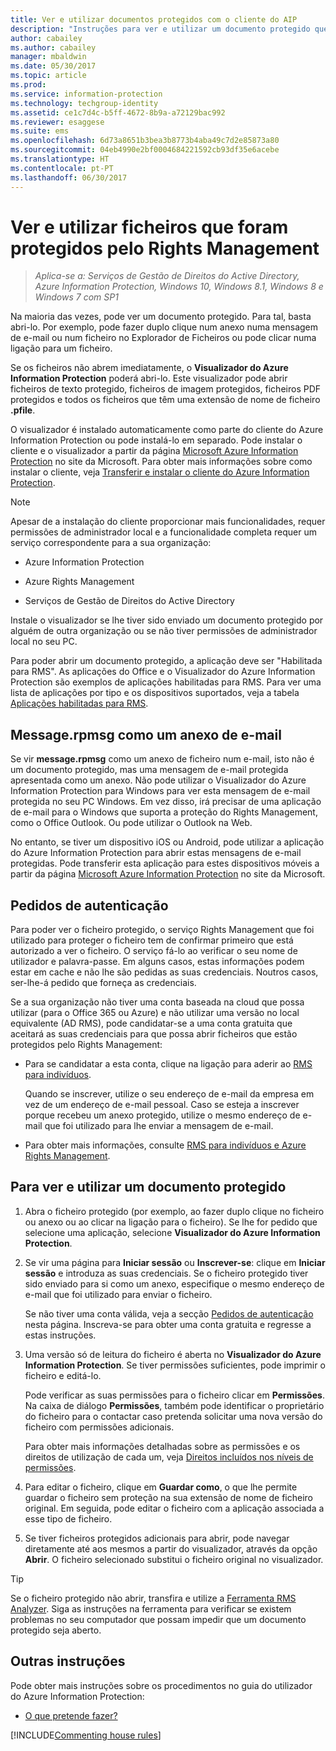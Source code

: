 ```yaml
---
title: Ver e utilizar documentos protegidos com o cliente do AIP
description: "Instruções para ver e utilizar um documento protegido que requer que tenha o cliente do Azure Information Protection instalado."
author: cabailey
ms.author: cabailey
manager: mbaldwin
ms.date: 05/30/2017
ms.topic: article
ms.prod: 
ms.service: information-protection
ms.technology: techgroup-identity
ms.assetid: ce1c7d4c-b5ff-4672-8b9a-a72129bac992
ms.reviewer: esaggese
ms.suite: ems
ms.openlocfilehash: 6d73a8651b3bea3b8773b4aba49c7d2e85873a80
ms.sourcegitcommit: 04eb4990e2bf0004684221592cb93df35e6acebe
ms.translationtype: HT
ms.contentlocale: pt-PT
ms.lasthandoff: 06/30/2017
---
```

<a id="view-and-use-files-that-have-been-protected-by-rights-management" class="xliff"></a>

# Ver e utilizar ficheiros que foram protegidos pelo Rights Management

>*Aplica-se a: Serviços de Gestão de Direitos do Active Directory, Azure Information Protection, Windows 10, Windows 8.1, Windows 8 e Windows 7 com SP1*

Na maioria das vezes, pode ver um documento protegido. Para tal, basta abri-lo. Por exemplo, pode fazer duplo clique num anexo numa mensagem de e-mail ou num ficheiro no Explorador de Ficheiros ou pode clicar numa ligação para um ficheiro.

Se os ficheiros não abrem imediatamente, o **Visualizador do Azure Information Protection** poderá abri-lo. Este visualizador pode abrir ficheiros de texto protegido, ficheiros de imagem protegidos, ficheiros PDF protegidos e todos os ficheiros que têm uma extensão de nome de ficheiro **.pfile**.

O visualizador é instalado automaticamente como parte do cliente do Azure Information Protection ou pode instalá-lo em separado. Pode instalar o cliente e o visualizador a partir da página [Microsoft Azure Information Protection](https://go.microsoft.com/fwlink/?LinkId=303970) no site da Microsoft. Para obter mais informações sobre como instalar o cliente, veja [Transferir e instalar o cliente do Azure Information Protection](install-client-app.md).

> [!NOTE]
> Apesar de a instalação do cliente proporcionar mais funcionalidades, requer permissões de administrador local e a funcionalidade completa requer um serviço correspondente para a sua organização:
> 
> - Azure Information Protection
> 
> - Azure Rights Management
> 
> - Serviços de Gestão de Direitos do Active Directory 
> 
> Instale o visualizador se lhe tiver sido enviado um documento protegido por alguém de outra organização ou se não tiver permissões de administrador local no seu PC.

Para poder abrir um documento protegido, a aplicação deve ser "Habilitada para RMS". As aplicações do Office e o Visualizador do Azure Information Protection são exemplos de aplicações habilitadas para RMS. Para ver uma lista de aplicações por tipo e os dispositivos suportados, veja a tabela [Aplicações habilitadas para RMS](../get-started/requirements-applications.md#rms-enlightened-applications).  
<a id="messagerpmsg-as-an-email-attachment" class="xliff"></a>

## Message.rpmsg como um anexo de e-mail

Se vir **message.rpmsg** como um anexo de ficheiro num e-mail, isto não é um documento protegido, mas uma mensagem de e-mail protegida apresentada como um anexo. Não pode utilizar o Visualizador do Azure Information Protection para Windows para ver esta mensagem de e-mail protegida no seu PC Windows. Em vez disso, irá precisar de uma aplicação de e-mail para o Windows que suporta a proteção do Rights Management, como o Office Outlook. Ou pode utilizar o Outlook na Web.

No entanto, se tiver um dispositivo iOS ou Android, pode utilizar a aplicação do Azure Information Protection para abrir estas mensagens de e-mail protegidas. Pode transferir esta aplicação para estes dispositivos móveis a partir da página [Microsoft Azure Information Protection](https://go.microsoft.com/fwlink/?LinkId=303970) no site da Microsoft.

<a id="prompts-for-authentication" class="xliff"></a>

## Pedidos de autenticação

Para poder ver o ficheiro protegido, o serviço Rights Management que foi utilizado para proteger o ficheiro tem de confirmar primeiro que está autorizado a ver o ficheiro. O serviço fá-lo ao verificar o seu nome de utilizador e palavra-passe. Em alguns casos, estas informações podem estar em cache e não lhe são pedidas as suas credenciais. Noutros casos, ser-lhe-á pedido que forneça as credenciais.

Se a sua organização não tiver uma conta baseada na cloud que possa utilizar (para o Office 365 ou Azure) e não utilizar uma versão no local equivalente (AD RMS), pode candidatar-se a uma conta gratuita que aceitará as suas credenciais para que possa abrir ficheiros que estão protegidos pelo Rights Management:

-   Para se candidatar a esta conta, clique na ligação para aderir ao [RMS para indivíduos](http://go.microsoft.com/fwlink/?LinkId=309469).
    
    Quando se inscrever, utilize o seu endereço de e-mail da empresa em vez de um endereço de e-mail pessoal. Caso se esteja a inscrever porque recebeu um anexo protegido, utilize o mesmo endereço de e-mail que foi utilizado para lhe enviar a mensagem de e-mail.
    
-   Para obter mais informações, consulte [RMS para indivíduos e Azure Rights Management](../understand-explore/rms-for-individuals.md).

<a id="to-view-and-use-a-protected-document" class="xliff"></a>

## Para ver e utilizar um documento protegido

1. Abra o ficheiro protegido (por exemplo, ao fazer duplo clique no ficheiro ou anexo ou ao clicar na ligação para o ficheiro). Se lhe for pedido que selecione uma aplicação, selecione **Visualizador do Azure Information Protection**. 

2. Se vir uma página para **Iniciar sessão** ou **Inscrever-se**: clique em **Iniciar sessão** e introduza as suas credenciais. Se o ficheiro protegido tiver sido enviado para si como um anexo, especifique o mesmo endereço de e-mail que foi utilizado para enviar o ficheiro.
    
    Se não tiver uma conta válida, veja a secção [Pedidos de autenticação](#prompts-for-authentication) nesta página. Inscreva-se para obter uma conta gratuita e regresse a estas instruções.

3. Uma versão só de leitura do ficheiro é aberta no **Visualizador do Azure Information Protection**. Se tiver permissões suficientes, pode imprimir o ficheiro e editá-lo. 

    Pode verificar as suas permissões para o ficheiro clicar em **Permissões**. Na caixa de diálogo **Permissões**, também pode identificar o proprietário do ficheiro para o contactar caso pretenda solicitar uma nova versão do ficheiro com permissões adicionais.
    
    Para obter mais informações detalhadas sobre as permissões e os direitos de utilização de cada um, veja [Direitos incluídos nos níveis de permissões](../deploy-use/configure-usage-rights.md#rights-included-in-permissions-levels).

4. Para editar o ficheiro, clique em **Guardar como**, o que lhe permite guardar o ficheiro sem proteção na sua extensão de nome de ficheiro original. Em seguida, pode editar o ficheiro com a aplicação associada a esse tipo de ficheiro.

5. Se tiver ficheiros protegidos adicionais para abrir, pode navegar diretamente até aos mesmos a partir do visualizador, através da opção **Abrir**. O ficheiro selecionado substitui o ficheiro original no visualizador. 

> [!TIP]
> Se o ficheiro protegido não abrir, transfira e utilize a [Ferramenta RMS Analyzer](https://www.microsoft.com/en-us/download/details.aspx?id=46437). Siga as instruções na ferramenta para verificar se existem problemas no seu computador que possam impedir que um documento protegido seja aberto.


<a id="other-instructions" class="xliff"></a>

## Outras instruções
Pode obter mais instruções sobre os procedimentos no guia do utilizador do Azure Information Protection:

-   [O que pretende fazer?](client-user-guide.md#what-do-you-want-to-do)


[!INCLUDE[Commenting house rules](../includes/houserules.md)]